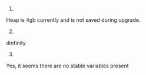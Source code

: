1. 
Heap is 4gb currently and is not saved during upgrade.

2. 
dinfinity

3. 
Yes, it seems there are no stable variables present